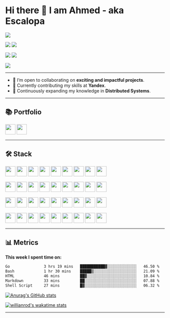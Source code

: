# Hi there 👋 I am Ahmed - aka Escalopa

[<img src="https://komarev.com/ghpvc/?username=escalopa&label=Views&color=blue&style=flat" />][github]

[![](https://img.shields.io/youtube/channel/views/UCTRWpJE0OTZDasrGDgK3Klw?color=red&label=YouTube&logo=youtube&style=flat)][youtube]
[![](https://img.shields.io/youtube/channel/subscribers/UCTRWpJE0OTZDasrGDgK3Klw?color=red&label=Subscribers&logo=youtube&style=flat)][youtube]

[![](https://img.shields.io/stackexchange/stackoverflow/r/14295533?color=yellow&logo=stackoverflow&label=Reputation)][stackoverflow]
[![](https://img.shields.io/badge/dynamic/json?style=flat&color=%23ffa116&label=Solved&query=solvedOverTotal&url=https%3A%2F%2Fleetcode-badge.vercel.app%2Fapi%2Fusers%2Fescalopa&logo=leetcode&logoColor=yellow)][leetcode]

[![](https://wakatime.com/badge/user/965e81db-2a88-4564-b236-537c4a901130.svg)][wakatime]

--- 

- 👯 I’m open to collaborating on **exciting and impactful projects**.
- 🔭 Currently contributing my skills at **Yandex**.
- 🌱 Continuously expanding my knowledge in **Distributed Systems**.

--- 

## 📚 Portfolio

[<img height="32" width="32" src="https://cdn.simpleicons.org/blogger"/>][blog]
[<img height="32" width="32" src="https://cdn.simpleicons.org/telegram"/>][blogtg]

---

## 🛠 Stack

[<img height="32" width="32" src="https://cdn.simpleicons.org/go"/>][go]
[<img height="32" width="32" src="https://cdn.simpleicons.org/solidity"/>][solidity]
[<img height="32" width="32" src="https://cdn.simpleicons.org/typescript"/>][typescript]
[<img height="32" width="32" src="https://cdn.simpleicons.org/javascript"/>][javascript]
[<img height="32" width="32" src="https://cdn.simpleicons.org/python"/>][python]
[<img height="32" width="32" src="https://cdn.simpleicons.org/ruby"/>][ruby]
[<img height="32" width="32" src="https://cdn.simpleicons.org/rust"/>][rust]
[<img height="32" width="32" src="https://cdn.simpleicons.org/gnubash"/>][gnubash]
[<img height="32" width="32" src="https://cdn.simpleicons.org/git"/>][git]

[<img height="32" width="32" src="https://cdn.simpleicons.org/postgresql"/>][postgresql]
[<img height="32" width="32" src="https://cdn.simpleicons.org/redis"/>][redis]
[<img height="32" width="32" src="https://cdn.simpleicons.org/clickhouse"/>][clickhouse]
[<img height="32" width="32" src="https://cdn.simpleicons.org/scylladb"/>][scylladb]
[<img height="32" width="32" src="https://cdn.simpleicons.org/mongodb"/>][mongodb]
[<img height="32" width="32" src="https://cdn.simpleicons.org/apachecassandra"/>][apachecassandra]
[<img height="32" width="32" src="https://cdn.simpleicons.org/neo4j"/>][neo4j]
[<img height="32" width="32" src="https://cdn.simpleicons.org/cockroachlabs"/>][cockroachlabs]
[<img height="32" width="32" src="https://cdn.simpleicons.org/ceph"/>][ceph]

[<img height="32" width="32" src="https://cdn.simpleicons.org/kubernetes"/>][kubernetes]
[<img height="32" width="32" src="https://cdn.simpleicons.org/docker"/>][docker]
[<img height="32" width="32" src="https://cdn.simpleicons.org/etcd"/>][etcd]
[<img height="32" width="32" src="https://cdn.simpleicons.org/apachekafka"/>][apachekafka]
[<img height="32" width="32" src="https://cdn.simpleicons.org/rabbitmq"/>][rabbitmq]
[<img height="32" width="32" src="https://cdn.simpleicons.org/natsdotio"/>][natsdotio]
[<img height="32" width="32" src="https://cdn.simpleicons.org/vault"/>][vault]
[<img height="32" width="32" src="https://cdn.simpleicons.org/terraform"/>][terraform]
[<img height="32" width="32" src="https://cdn.simpleicons.org/nginx"/>][nginx]

[<img height="32" width="32" src="https://cdn.simpleicons.org/amazonwebservices"/>][amazonwebservices]
[<img height="32" width="32" src="https://cdn.simpleicons.org/googlecloud"/>][googlecloud]
[<img height="32" width="32" src="https://cdn.simpleicons.org/yandexcloud"/>][yandexcloud]
[<img height="32" width="32" src="https://cdn.simpleicons.org/prometheus"/>][prometheus]
[<img height="32" width="32" src="https://cdn.simpleicons.org/grafana"/>][grafana]
[<img height="32" width="32" src="https://cdn.simpleicons.org/graylog"/>][graylog]
[<img height="32" width="32" src="https://cdn.simpleicons.org/jaeger"/>][jaeger]
[<img height="32" width="32" src="https://cdn.simpleicons.org/opentelemetry"/>][opentelemetry]
[<img height="32" width="32" src="https://cdn.simpleicons.org/linux"/>][linux]

---

## 📊 Metrics

**This week I spent time on:**

<!--START_SECTION:waka-->

```txt
Go               3 hrs 19 mins   ███████████▓░░░░░░░░░░░░░   46.50 %
Bash             1 hr 30 mins    █████▒░░░░░░░░░░░░░░░░░░░   21.09 %
HTML             46 mins         ██▓░░░░░░░░░░░░░░░░░░░░░░   10.84 %
Markdown         33 mins         ██░░░░░░░░░░░░░░░░░░░░░░░   07.88 %
Shell Script     27 mins         █▓░░░░░░░░░░░░░░░░░░░░░░░   06.32 %
```

<!--END_SECTION:waka-->


[![Anurag's GitHub stats](https://github-readme-stats.vercel.app/api?username=escalopa&theme=react&show_icons=true&count_private=true&custom_title=Github%20Status)](https://github.com/anuraghazra/github-readme-stats)

[![willianrod's wakatime stats](https://github-readme-stats.vercel.app/api/wakatime?username=escalopa&layout=compact&theme=react&custom_title=Wakatime%20All%20Time%20Stats&langs_count=8)](https://github.com/anuraghazra/github-readme-stats)

---

<!-- Coding -->

[go]: https://go.dev/
[solidity]: https://docs.soliditylang.org/
[typescript]: https://www.typescriptlang.org/
[javascript]: https://developer.mozilla.org/en-US/docs/Web/JavaScript
[python]: https://www.python.org/
[ruby]: https://www.ruby-lang.org/
[rust]: https://www.rust-lang.org/
[gnubash]: https://www.gnu.org/software/bash/
[git]: https://git-scm.com/

[postgresql]: https://www.postgresql.org/
[redis]: https://redis.io/
[clickhouse]: https://clickhouse.com/
[scylladb]: https://www.scylladb.com/
[mongodb]: https://www.mongodb.com/
[apachecassandra]: https://cassandra.apache.org/
[neo4j]: https://neo4j.com/
[cockroachlabs]: https://www.cockroachlabs.com/
[ceph]: https://ceph.io/en/

[kubernetes]: https://kubernetes.io/
[docker]: https://www.docker.com/
[etcd]: https://etcd.io/
[apachekafka]: https://kafka.apache.org/
[rabbitmq]: https://www.rabbitmq.com/
[natsdotio]: https://nats.io/
[vault]: https://www.vaultproject.io/
[terraform]: https://www.terraform.io/
[nginx]: https://nginx.org/
[amazonwebservices]: https://aws.amazon.com/

[googlecloud]: https://cloud.google.com/
[yandexcloud]: https://cloud.yandex.com/
[prometheus]: https://prometheus.io/
[grafana]: https://grafana.com/
[graylog]: https://www.graylog.org/
[jaeger]: https://www.jaegertracing.io/
[opentelemetry]: https://opentelemetry.io/
[linux]: https://www.kernel.org/

<!-- Social --> 

[github]: https://github.com/escalopa
[youtube]: https://youtube.com/@escalopa
[blog]: https://escalopa.com
[blogtg]: https://t.me/escalopa_blog
[stackoverflow]: https://stackoverflow.com/users/14295533/escapola
[leetcode]: https://leetcode.com/escalopa/
[wakatime]: https://wakatime.com/@escalopa

